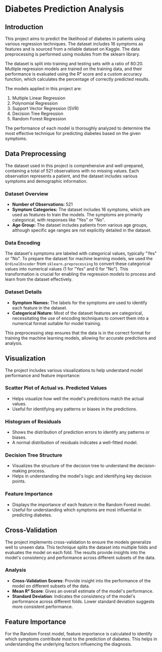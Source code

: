 # Diabetes Prediction Analysis

## Introduction
This project aims to predict the likelihood of diabetes in patients using various regression techniques. The dataset includes 16 symptoms as features and is sourced from a reliable dataset on Kaggle. The data preprocessing is performed using modules from the sklearn library.

The dataset is split into training and testing sets with a ratio of 80:20. Multiple regression models are trained on the training data, and their performance is evaluated using the R² score and a custom accuracy function, which calculates the percentage of correctly predicted results.

The models applied in this project are:

1. Multiple Linear Regression
2. Polynomial Regression
3. Support Vector Regression (SVR)
4. Decision Tree Regression
5. Random Forest Regression

The performance of each model is thoroughly analyzed to determine the most effective technique for predicting diabetes based on the given symptoms.

## Data Preprocessing
The dataset used in this project is comprehensive and well-prepared, containing a total of 521 observations with no missing values. Each observation represents a patient, and the dataset includes various symptoms and demographic information.

### Dataset Overview
- **Number of Observations:** 521
- **Symptom Categories:** The dataset includes 16 symptoms, which are used as features to train the models. The symptoms are primarily categorical, with responses like "Yes" or "No".
- **Age Group:** The dataset includes patients from various age groups, although specific age ranges are not explicitly detailed in the dataset.

### Data Encoding
The dataset's symptoms are labeled with categorical values, typically "Yes" or "No". To prepare the dataset for machine learning models, we used the `OrdinalEncoder` from `sklearn.preprocessing` to convert these categorical values into numerical values (1 for "Yes" and 0 for "No"). This transformation is crucial for enabling the regression models to process and learn from the dataset effectively.

### Dataset Details
- **Symptom Names:** The labels for the symptoms are used to identify each feature in the dataset.
- **Categorical Nature:** Most of the dataset features are categorical, necessitating the use of encoding techniques to convert them into a numerical format suitable for model training.

This preprocessing step ensures that the data is in the correct format for training the machine learning models, allowing for accurate predictions and analysis.

## Visualization

The project includes various visualizations to help understand model performance and feature importance:

### Scatter Plot of Actual vs. Predicted Values

- Helps visualize how well the model's predictions match the actual values.
- Useful for identifying any patterns or biases in the predictions.

### Histogram of Residuals

- Shows the distribution of prediction errors to identify any patterns or biases.
- A normal distribution of residuals indicates a well-fitted model.

### Decision Tree Structure

- Visualizes the structure of the decision tree to understand the decision-making process.
- Helps in understanding the model's logic and identifying key decision points.

### Feature Importance

- Displays the importance of each feature in the Random Forest model.
- Useful for understanding which symptoms are most influential in predicting diabetes.

## Cross-Validation

The project implements cross-validation to ensure the models generalize well to unseen data. This technique splits the dataset into multiple folds and evaluates the model on each fold. The results provide insights into the model's consistency and performance across different subsets of the data.

### Analysis

- **Cross-Validation Scores**: Provide insight into the performance of the model on different subsets of the data.
- **Mean R² Score**: Gives an overall estimate of the model's performance.
- **Standard Deviation**: Indicates the consistency of the model's performance across different folds. Lower standard deviation suggests more consistent performance.

## Feature Importance

For the Random Forest model, feature importance is calculated to identify which symptoms contribute most to the prediction of diabetes. This helps in understanding the underlying factors influencing the diagnosis.

